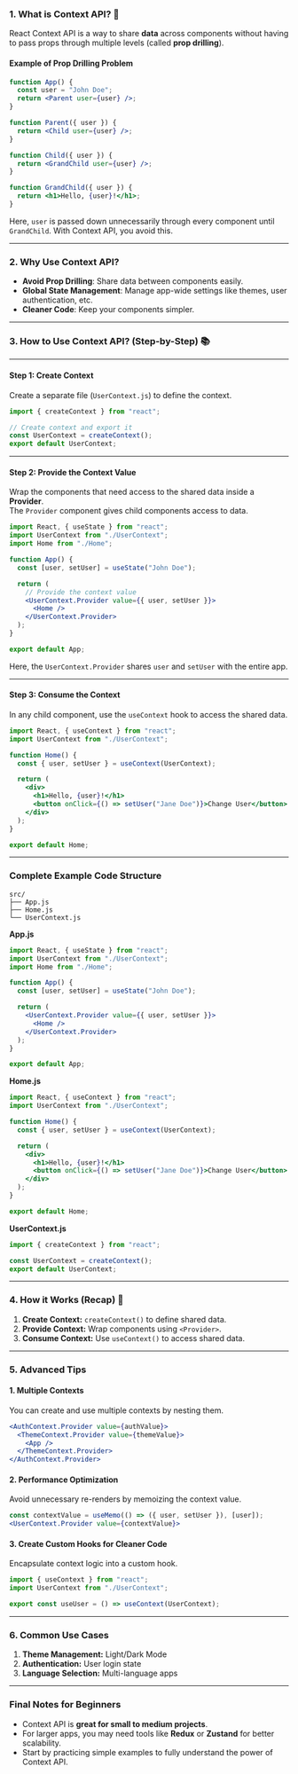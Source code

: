 ### **1. What is Context API?** 🤔

React Context API is a way to share **data** across components without having to pass props through multiple levels (called **prop drilling**).

#### **Example of Prop Drilling Problem**

```jsx
function App() {
  const user = "John Doe";
  return <Parent user={user} />;
}

function Parent({ user }) {
  return <Child user={user} />;
}

function Child({ user }) {
  return <GrandChild user={user} />;
}

function GrandChild({ user }) {
  return <h1>Hello, {user}!</h1>;
}
```

Here, `user` is passed down unnecessarily through every component until `GrandChild`. With Context API, you avoid this.

---

### **2. Why Use Context API?**

- **Avoid Prop Drilling**: Share data between components easily.
- **Global State Management**: Manage app-wide settings like themes, user authentication, etc.
- **Cleaner Code**: Keep your components simpler.

---

### **3. How to Use Context API? (Step-by-Step) 📚**

---

#### **Step 1: Create Context**

Create a separate file (`UserContext.js`) to define the context.

```jsx
import { createContext } from "react";

// Create context and export it
const UserContext = createContext();
export default UserContext;
```

---

#### **Step 2: Provide the Context Value**

Wrap the components that need access to the shared data inside a **Provider**.  
The `Provider` component gives child components access to data.

```jsx
import React, { useState } from "react";
import UserContext from "./UserContext";
import Home from "./Home";

function App() {
  const [user, setUser] = useState("John Doe");

  return (
    // Provide the context value
    <UserContext.Provider value={{ user, setUser }}>
      <Home />
    </UserContext.Provider>
  );
}

export default App;
```

Here, the `UserContext.Provider` shares `user` and `setUser` with the entire app.

---

#### **Step 3: Consume the Context**

In any child component, use the `useContext` hook to access the shared data.

```jsx
import React, { useContext } from "react";
import UserContext from "./UserContext";

function Home() {
  const { user, setUser } = useContext(UserContext);

  return (
    <div>
      <h1>Hello, {user}!</h1>
      <button onClick={() => setUser("Jane Doe")}>Change User</button>
    </div>
  );
}

export default Home;
```

---

### **Complete Example Code Structure**
```
src/
├── App.js
├── Home.js
└── UserContext.js
```

**App.js**
```jsx
import React, { useState } from "react";
import UserContext from "./UserContext";
import Home from "./Home";

function App() {
  const [user, setUser] = useState("John Doe");

  return (
    <UserContext.Provider value={{ user, setUser }}>
      <Home />
    </UserContext.Provider>
  );
}

export default App;
```

**Home.js**
```jsx
import React, { useContext } from "react";
import UserContext from "./UserContext";

function Home() {
  const { user, setUser } = useContext(UserContext);

  return (
    <div>
      <h1>Hello, {user}!</h1>
      <button onClick={() => setUser("Jane Doe")}>Change User</button>
    </div>
  );
}

export default Home;
```

**UserContext.js**
```jsx
import { createContext } from "react";

const UserContext = createContext();
export default UserContext;
```

---

### **4. How it Works (Recap)** 🔄

1. **Create Context:** `createContext()` to define shared data.
2. **Provide Context:** Wrap components using `<Provider>`.
3. **Consume Context:** Use `useContext()` to access shared data.

---

### **5. Advanced Tips**

#### **1. Multiple Contexts**
You can create and use multiple contexts by nesting them.

```jsx
<AuthContext.Provider value={authValue}>
  <ThemeContext.Provider value={themeValue}>
    <App />
  </ThemeContext.Provider>
</AuthContext.Provider>
```

#### **2. Performance Optimization**
Avoid unnecessary re-renders by memoizing the context value.

```jsx
const contextValue = useMemo(() => ({ user, setUser }), [user]);
<UserContext.Provider value={contextValue}>
```

#### **3. Create Custom Hooks for Cleaner Code**
Encapsulate context logic into a custom hook.

```jsx
import { useContext } from "react";
import UserContext from "./UserContext";

export const useUser = () => useContext(UserContext);
```

---

### **6. Common Use Cases**
1. **Theme Management:** Light/Dark Mode
2. **Authentication:** User login state
3. **Language Selection:** Multi-language apps

---

### **Final Notes for Beginners**
- Context API is **great for small to medium projects**.
- For larger apps, you may need tools like **Redux** or **Zustand** for better scalability.
- Start by practicing simple examples to fully understand the power of Context API.
